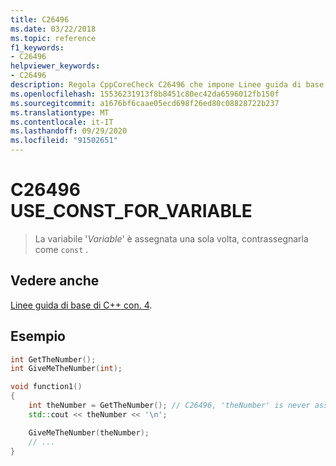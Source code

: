```yaml
---
title: C26496
ms.date: 03/22/2018
ms.topic: reference
f1_keywords:
- C26496
helpviewer_keywords:
- C26496
description: Regola CppCoreCheck C26496 che impone Linee guida di base di C++ con. 4
ms.openlocfilehash: 15536231913f8b8451c80ec42da6596012fb150f
ms.sourcegitcommit: a1676bf6caae05ecd698f26ed80c08828722b237
ms.translationtype: MT
ms.contentlocale: it-IT
ms.lasthandoff: 09/29/2020
ms.locfileid: "91502651"
---
```

# <a name="c26496-use_const_for_variable"></a>C26496 USE_CONST_FOR_VARIABLE

> La variabile '*Variable*' è assegnata una sola volta, contrassegnarla come `const` .

## <a name="see-also"></a>Vedere anche

[Linee guida di base di C++ con. 4](https://github.com/isocpp/CppCoreGuidelines/blob/master/CppCoreGuidelines.md#con4-use-const-to-define-objects-with-values-that-do-not-change-after-construction).

## <a name="example"></a>Esempio

```cpp
int GetTheNumber();
int GiveMeTheNumber(int);

void function1()
{
    int theNumber = GetTheNumber(); // C26496, 'theNumber' is never assigned to again, so it can be marked as const
    std::cout << theNumber << '\n';

    GiveMeTheNumber(theNumber);
    // ...
}
```
